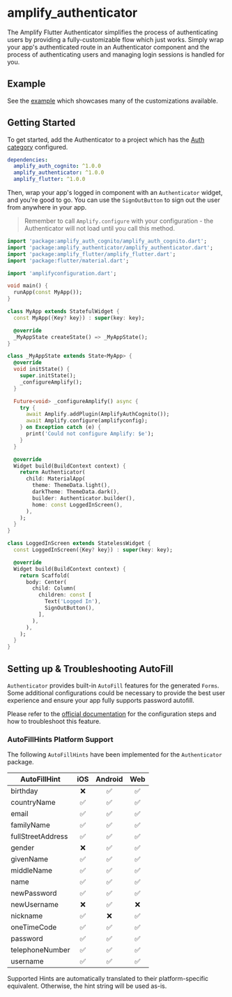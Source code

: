 # amplify_authenticator

The Amplify Flutter Authenticator simplifies the process of authenticating users by providing a fully-customizable flow which just works. Simply wrap your app's authenticated route in an Authenticator component and the process of authenticating users and managing login sessions is handled for you.

## Example

See the [example](https://github.com/aws-amplify/amplify-flutter/tree/next/packages/authenticator/amplify_authenticator/example) which showcases many of the customizations available.

## Getting Started

To get started, add the Authenticator to a project which has the [Auth category](https://docs.amplify.aws/lib/auth/getting-started/q/platform/flutter/) configured.

```yaml
dependencies:
  amplify_auth_cognito: ^1.0.0
  amplify_authenticator: ^1.0.0
  amplify_flutter: ^1.0.0
```

Then, wrap your app's logged in component with an `Authenticator` widget, and you're good to go. You can use the `SignOutButton` to sign out the user from anywhere in your app.

> Remember to call `Amplify.configure` with your configuration - the Authenticator will not load until you call this method.

```dart
import 'package:amplify_auth_cognito/amplify_auth_cognito.dart';
import 'package:amplify_authenticator/amplify_authenticator.dart';
import 'package:amplify_flutter/amplify_flutter.dart';
import 'package:flutter/material.dart';

import 'amplifyconfiguration.dart';

void main() {
  runApp(const MyApp());
}

class MyApp extends StatefulWidget {
  const MyApp({Key? key}) : super(key: key);

  @override
  _MyAppState createState() => _MyAppState();
}

class _MyAppState extends State<MyApp> {
  @override
  void initState() {
    super.initState();
    _configureAmplify();
  }

  Future<void> _configureAmplify() async {
    try {
      await Amplify.addPlugin(AmplifyAuthCognito());
      await Amplify.configure(amplifyconfig);
    } on Exception catch (e) {
      print('Could not configure Amplify: $e');
    }
  }

  @override
  Widget build(BuildContext context) {
    return Authenticator(
      child: MaterialApp(
        theme: ThemeData.light(),
        darkTheme: ThemeData.dark(),
        builder: Authenticator.builder(),
        home: const LoggedInScreen(),
      ),
    );
  }
}

class LoggedInScreen extends StatelessWidget {
  const LoggedInScreen({Key? key}) : super(key: key);

  @override
  Widget build(BuildContext context) {
    return Scaffold(
      body: Center(
        child: Column(
          children: const [
            Text('Logged In'),
            SignOutButton(),
          ],
        ),
      ),
    );
  }
}
```

## Setting up & Troubleshooting AutoFill

`Authenticator` provides built-in `AutoFill` features for the generated `Forms`. Some additional configurations could be necessary to provide the best user experience and ensure your app fully supports password autofill.

Please refer to the [official documentation](https://api.flutter.dev/flutter/material/TextField/autofillHints.html) for the configuration steps and how to troubleshoot this feature.

### AutoFillHints Platform Support

The following `AutoFillHints` have been implemented for the `Authenticator` package. 

| AutoFillHint | iOS | Android | Web |
| ------------ | :-: | :-----: | :-: |
| birthday | ❌ |	✅ |	✅ |
| countryName | ✅ |	✅ |	✅ |
| email | ✅ |	✅ |	✅ |
| familyName | ✅ |	✅ |	✅ |
| fullStreetAddress | ✅ |	✅ |	✅ |
| gender | ❌ |	✅ |	✅ |
| givenName | ✅ |	✅ |	✅ |
| middleName | ✅ |	✅ |	✅ |
| name | ✅ |	✅ |	✅ |
| newPassword | ✅ |	✅ |	✅ |
| newUsername | ❌ |	✅ |	❌ |
| nickname | ✅ |	❌ |	✅ |
| oneTimeCode | ✅ |	✅ |	✅ |
| password | ✅ |	✅ |	✅ |
| telephoneNumber | ✅ |	✅ |	✅ |
| username | ✅ |	✅ |	✅ |

Supported Hints are automatically translated to their platform-specific equivalent. Otherwise, the hint string will be used as-is.
